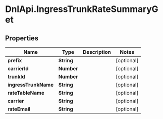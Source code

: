 # DnlApi.IngressTrunkRateSummaryGet

## Properties
Name | Type | Description | Notes
------------ | ------------- | ------------- | -------------
**prefix** | **String** |  | [optional] 
**carrierId** | **Number** |  | [optional] 
**trunkId** | **Number** |  | [optional] 
**ingressTrunkName** | **String** |  | [optional] 
**rateTableName** | **String** |  | [optional] 
**carrier** | **String** |  | [optional] 
**rateEmail** | **String** |  | [optional] 


